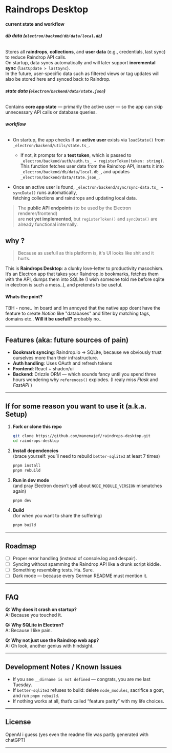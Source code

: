 # Raindrops Desktop

#### current state and workflow

###### **db data (`electron/backend/db/data/local.db`)**

Stores all **raindrops**, **collections**, and **user data** (e.g., credentials, last sync) to reduce Raindrop API calls.  
On startup, data syncs automatically and will later support **incremental sync** (`lastUpdate > lastSync`).  
In the future, user-specific data such as filtered views or tag updates will also be stored here and synced back to Raindrop.

###### **state data (`electron/backend/data/state.json`)**

Contains **core app state** — primarily the active user — so the app can skip unnecessary API calls or database queries.

###### **workflow**

- On startup, the app checks if an **active user** exists via `loadState()` from  
  `_electron/backend/utils/state.ts_`.

  - If not, it prompts for a **test token**, which is passed to  
    `_electron/backend/auth/auth.ts_ → registerToken(token: string)`.  
    This function fetches user data from the Raindrop API, inserts it into  
    `_electron/backend/db/data/local.db_`, and updates `_electron/backend/data/state.json_`.

- Once an active user is found, `_electron/backend/sync/sync-data.ts_ → syncData()` runs automatically,  
  fetching collections and raindrops and updating local data.

> The **public API endpoints** (to be used by the Electron renderer/frontend)  
> are **not yet implemented**, but `registerToken()` and `syncData()` are already functional internally.

## why ?

> Because as usefull as this platform is, it's UI looks like shit and it hurts.

This is **Raindrops Desktop**: a clunky love-letter to productivity masochism. It’s an Electron app that takes your Raindrop.io bookmarks, fetches them with the API, dumps them into SQLite (I wish someone told me before sqlite in electron is such a mess..), and pretends to be useful.

#### Whats the point?

TBH - none.. Im board and Im annoyed that the native app dosnt have the feature to create _Notion_ like "databases" and filter by matching tags, domains etc..
**Will it be usefull?** probably no..

---

## Features (aka: future sources of pain)

- **Bookmark syncing**: Raindrop.io → SQLite, because we obviously trust ourselves more than their infrastructure.
- **Auth handling**: Uses OAuth and refresh tokens
- **Frontend**: React + shadcn/ui
- **Backend**: Drizzle ORM — which sounds fancy until you spend three hours wondering why `references()` explodes. (I realy miss _Flask_ and _FastAPI_ )

---

## If for some reason you want to use it (a.k.a. Setup)

1. **Fork or clone this repo**

   ```bash
   git clone https://github.com/manemajef/raindrops-desktop.git
   cd raindrops-desktop
   ```

2. **Install dependencies**  
   (brace yourself: you’ll need to rebuild `better-sqlite3` at least 7 times)

   ```bash
   pnpm install
   pnpm rebuild
   ```

3. **Run in dev mode**  
   (and pray Electron doesn’t yell about `NODE_MODULE_VERSION` mismatches again)

   ```bash
   pnpm dev
   ```

4. **Build**  
   (for when you want to share the suffering)
   ```bash
   pnpm build
   ```

---

## Roadmap

- [ ] Proper error handling (instead of console.log and despair).
- [ ] Syncing without spamming the Raindrop API like a drunk script kiddie.
- [ ] Something resembling tests. Ha. Sure.
- [ ] Dark mode — because every German README must mention it.

---

## FAQ

**Q: Why does it crash on startup?**  
A: Because you touched it.

**Q: Why SQLite in Electron?**  
A: Because I like pain.

**Q: Why not just use the Raindrop web app?**  
A: Oh look, another genius with hindsight.

---

## Development Notes / Known Issues

- If you see `__dirname is not defined` — congrats, you are me last Tuesday.
- If `better-sqlite3` refuses to build: delete `node_modules`, sacrifice a goat, and run `pnpm rebuild`.
- If nothing works at all, that’s called “feature parity” with my life choices.

---

## License

OpenAI i guess (yes even the readme file was partly generated with chatGPT)

---

